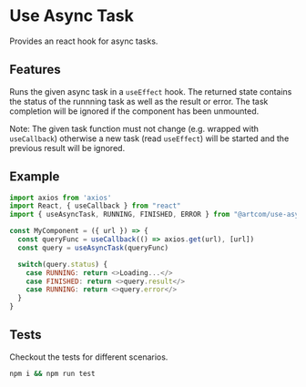 # Use Async Task

Provides an react hook for async tasks.

## Features

Runs the given async task in a `useEffect` hook. The returned state contains the status of the runnning task as well as the result or error. The task completion will be ignored if the component has been unmounted.

Note: The given task function must not change (e.g. wrapped with `useCallback`) otherwise a new task (read `useEffect`) will be started and the previous result will be ignored.

## Example

```javascript
import axios from 'axios'
import React, { useCallback } from "react"
import { useAsyncTask, RUNNING, FINISHED, ERROR } from "@artcom/use-async-task"

const MyComponent = ({ url }) => {
  const queryFunc = useCallback(() => axios.get(url), [url])
  const query = useAsyncTask(queryFunc)

  switch(query.status) {
    case RUNNING: return <>Loading...</>
    case FINISHED: return <>query.result</>
    case RUNNING: return <>query.error</>
  }
}
```

## Tests

Checkout the tests for different scenarios.

```bash
npm i && npm run test
```